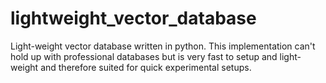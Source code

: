 # lightweight_vector_database
Light-weight vector database written in python. This implementation can't hold up with professional databases but is very fast to setup and light-weight and therefore suited for quick experimental setups.
